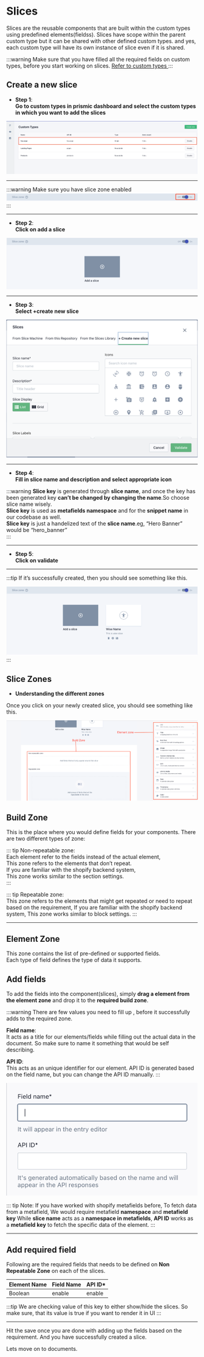 # Slices
Slices are the  reusable components that are built within the custom types using predefined elements(fieldss). 
Slices have scope within the parent custom type but it can be shared with other defined custom types.
and yes, each custom type will have its own instance of slice even if it is shared.

:::warning
Make sure that you have filled all the required fields on custom types, before you start working on slices.
<a href="./custom-types.html" class="green-link">
Refer to custom types
</a>
:::

## Create a new slice

<div class="block-space"></div>

* **Step 1**:  
**Go to custom types in prismic dashboard and select the custom types in which you want to add the slices**

<img src='../public/select-custom-types.png' />

<div class="block-space"></div>

-----

:::warning 
Make sure you have slice zone enabled
<img src='../public/slice-zone.png' />
:::

<div class="block-space"></div>

----

* **Step 2**:  
**Click on add a slice**

<img src='../public/add-slice.png' />

<div class="block-space"></div>

----

* **Step 3**:  
**Select +create new slice**

<img src='../public/create-slice.png' />

<div class="block-space"></div>

----

* **Step 4**:  
**Fill in slice name and description and select appropriate icon**

:::warning
**Slice key** is generated through **slice name**, and once the key has been generated key **can’t be changed by changing the name**.So choose slice name wisely.  
**Slice key** is used as **metafields namespace** and for the **snippet name** in our codebase as well.  
**Slice key** is just a handelized text of the **slice name**.eg, “Hero Banner” would be “hero_banner”   
:::

<div class="block-space"></div>

----

* **Step 5**:  
**Click on validate**

<div class="block-space"></div>

----

:::tip
If it’s successfully created, then you should see something like this.

<img src="../public/slice-created.png" />
:::
<div class="block-space"></div>

## Slice Zones

<div class="block-space"></div>

*  **Understanding the different zones**  

Once you click on your newly created slice, you should see something like this.

<div class="block-space"></div>

<img src='../public/slice-zone-type.png' />

<div class="block-space"></div>

## **Build Zone**
This is the place where you would define fields for your components.
There are two different types of zone: 

::: tip Non-repeatable zone:   
 Each element refer to the fields instead of the actual element,   
This zone refers to the elements that don’t repeat.  
If you are familiar with the shopify backend system,   
This zone works similar to the section settings.  
:::

::: tip Repeatable zone:  
This zone refers to the elements that might get repeated or need to repeat based on the requirement,
If you are familiar with the shopify backend system,
This zone works similar to block settings.
:::

<div class="block-space"></div>

-----

## **Element Zone**
This zone contains the list of pre-defined or supported fields.   
Each type of field defines the type of data it supports.  

## Add fields

To add the fields into the component(slices), simply **drag a element from the element zone** and drop it to the **required build zone**.   

:::warning 
There are few values you need to fill up , before it successfully adds to the required zone.  

 **Field name**:    
  It acts as a title for our elements/fields while filling out the actual data in the document. So make sure to name it something that would be self describing.

**API ID**:  
 This acts as an unique identifier for our element. API ID  is generated based on the field name, but you can change the API ID manually. 
:::

<img src="../public/element-fields.png" />

::: tip Note: 
If you have worked with shopify metafields before,
To fetch data from a metafield, We would require metafield **namespace** and **metafield key**
While **slice name** acts as a **namespace in metafields**, **API ID** works as a **metafield key** to fetch the specific data of the element. 
:::

<div class="block-space"></div>

-----


## Add required field  

Following are the required fields that needs to be defined on **Non Repeatable Zone** on each of the slices. 

|      Element  Name    |        Field Name    |     API ID*           |                            
| --------------------- | ---------------------| --------------------- |
|           Boolean     |          enable      |      enable           |


:::tip 
 We are checking value of this key to either show/hide the slices. So make sure, that its value is true if you want to render it in UI
:::

<div class="block-space"></div>

-----

Hit the save once you are done with adding up the fields based on the requirement.
And you have successfully created a slice.

Lets move on to documents.